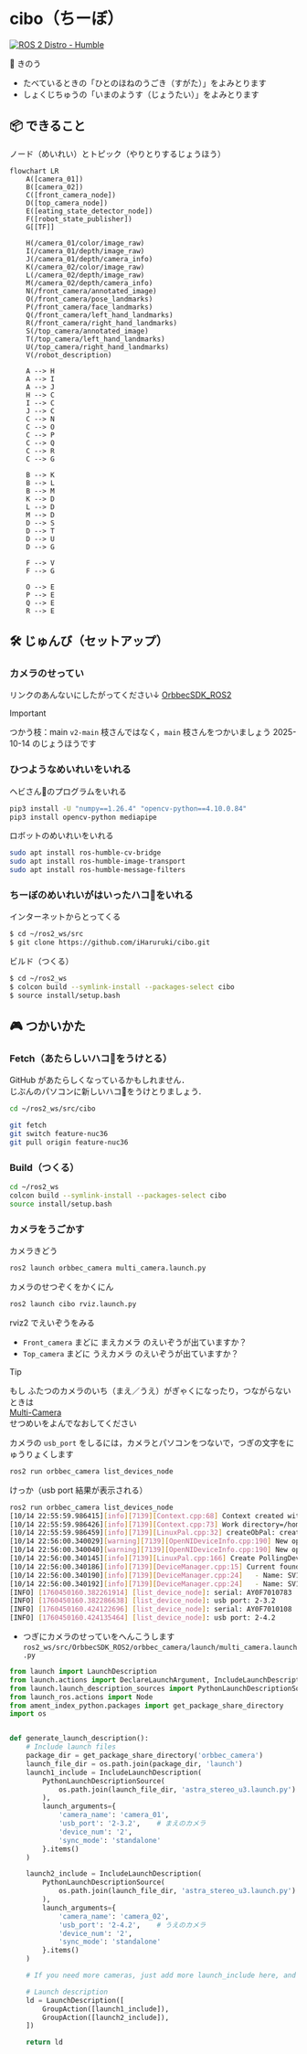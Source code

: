 # cibo（ちーぼ）
[![ROS 2 Distro - Humble](https://img.shields.io/badge/ros2-Humble-blue)](https://docs.ros.org/en/humble/)

🚀 きのう
- たべているときの「ひとのほねのうごき（すがた）」をよみとります
- しょくじちゅうの「いまのようす（じょうたい）」をよみとります

## 📦 できること
ノード（めいれい）とトピック（やりとりするじょうほう）
```mermaid
flowchart LR
    A([camera_01])
    B([camera_02])
    C([front_camera_node])
    D([top_camera_node])
    E([eating_state_detector_node])
    F([robot_state_publisher])
    G[[TF]]

    H(/camera_01/color/image_raw)
    I(/camera_01/depth/image_raw)
    J(/camera_01/depth/camera_info)
    K(/camera_02/color/image_raw)
    L(/camera_02/depth/image_raw)
    M(/camera_02/depth/camera_info)
    N(/front_camera/annotated_image)
    O(/front_camera/pose_landmarks)
    P(/front_camera/face_landmarks)
    Q(/front_camera/left_hand_landmarks)
    R(/front_camera/right_hand_landmarks)
    S(/top_camera/annotated_image)
    T(/top_camera/left_hand_landmarks)
    U(/top_camera/right_hand_landmarks)
    V(/robot_description)

    A --> H
    A --> I
    A --> J
    H --> C
    I --> C
    J --> C
    C --> N
    C --> O
    C --> P
    C --> Q
    C --> R
    C --> G

    B --> K
    B --> L
    B --> M
    K --> D
    L --> D
    M --> D
    D --> S
    D --> T
    D --> U
    D --> G

    F --> V
    F --> G

    O --> E
    P --> E
    Q --> E
    R --> E
```

## 🛠️ じゅんび（セットアップ）
### カメラのせってい
リンクのあんないにしたがってください↓
[OrbbecSDK_ROS2](https://github.com/orbbec/OrbbecSDK_ROS2.git)
> [!IMPORTANT]
> つかう枝：main
> `v2-main` 枝さんではなく，`main` 枝さんをつかいましょう
> 2025-10-14 のじょうほうです

### ひつようなめいれいをいれる
ヘビさん:snake:のプログラムをいれる
```bash
pip3 install -U "numpy==1.26.4" "opencv-python==4.10.0.84"
pip3 install opencv-python mediapipe
```
ロボットのめいれいをいれる
```bash
sudo apt install ros-humble-cv-bridge
sudo apt install ros-humble-image-transport
sudo apt install ros-humble-message-filters
```
### ちーぼのめいれいがはいったハコ🎁をいれる
インターネットからとってくる
```bash
$ cd ~/ros2_ws/src
$ git clone https://github.com/iHaruruki/cibo.git
```
ビルド（つくる）
```bash
$ cd ~/ros2_ws
$ colcon build --symlink-install --packages-select cibo
$ source install/setup.bash
```

## 🎮 つかいかた
### Fetch（あたらしいハコ🎁をうけとる）
GitHub があたらしくなっているかもしれません．  
じぶんのパソコンに新しいハコ🎁をうけとりましょう．
```bash
cd ~/ros2_ws/src/cibo
```
```bash
git fetch
git switch feature-nuc36
git pull origin feature-nuc36
```
### Build（つくる）
```bash
cd ~/ros2_ws
colcon build --symlink-install --packages-select cibo
source install/setup.bash
```

### カメラをうごかす
カメラきどう
```bash
ros2 launch orbbec_camera multi_camera.launch.py
```
カメラのせつぞくをかくにん
```bash
ros2 launch cibo rviz.launch.py
```
rviz2 でえいぞうをみる  

- `Front_camera` まどに まえカメラ のえいぞうが出ていますか？
- `Top_camera` まどに うえカメラ のえいぞうが出ていますか？

> [!TIP]  
> もし ふたつのカメラのいち（まえ／うえ）がぎゃくになったり，つながらないときは  
> [Multi-Camera](https://github.com/orbbec/OrbbecSDK_ROS2/tree/main?tab=readme-ov-file#multi-camera)  
> せつめいをよんでなおしてください


カメラの `usb_port` をしるには，カメラとパソコンをつないで，つぎの文字をにゅうりょくします
```bash
ros2 run orbbec_camera list_devices_node
```
けっか（usb port 結果が表示される）
```bash
ros2 run orbbec_camera list_devices_node 
[10/14 22:55:59.986415][info][7139][Context.cpp:68] Context created with config: default config!
[10/14 22:55:59.986426][info][7139][Context.cpp:73] Work directory=/home/#######/ros2_ws, SDK version=v1.10.27-20250925-0549823
[10/14 22:55:59.986459][info][7139][LinuxPal.cpp:32] createObPal: create LinuxPal!
[10/14 22:56:00.340029][warning][7139][OpenNIDeviceInfo.cpp:190] New openni device matched.
[10/14 22:56:00.340040][warning][7139][OpenNIDeviceInfo.cpp:190] New openni device matched.
[10/14 22:56:00.340145][info][7139][LinuxPal.cpp:166] Create PollingDeviceWatcher!
[10/14 22:56:00.340186][info][7139][DeviceManager.cpp:15] Current found device(s): (2)
[10/14 22:56:00.340190][info][7139][DeviceManager.cpp:24] 	- Name: SV1301S_U3, PID: 0x0614, SN/ID: , Connection: USB3.0
[10/14 22:56:00.340192][info][7139][DeviceManager.cpp:24] 	- Name: SV1301S_U3, PID: 0x0614, SN/ID: , Connection: USB3.0
[INFO] [1760450160.382261914] [list_device_node]: serial: AY0F7010783
[INFO] [1760450160.382286638] [list_device_node]: usb port: 2-3.2 
[INFO] [1760450160.424122696] [list_device_node]: serial: AY0F7010108
[INFO] [1760450160.424135464] [list_device_node]: usb port: 2-4.2
```
- つぎにカメラのせっていをへんこうします  
`ros2_ws/src/OrbbecSDK_ROS2/orbbec_camera/launch/multi_camera.launch.py`
```python
from launch import LaunchDescription
from launch.actions import DeclareLaunchArgument, IncludeLaunchDescription, GroupAction, ExecuteProcess
from launch.launch_description_sources import PythonLaunchDescriptionSource
from launch_ros.actions import Node
from ament_index_python.packages import get_package_share_directory
import os


def generate_launch_description():
    # Include launch files
    package_dir = get_package_share_directory('orbbec_camera')
    launch_file_dir = os.path.join(package_dir, 'launch')
    launch1_include = IncludeLaunchDescription(
        PythonLaunchDescriptionSource(
            os.path.join(launch_file_dir, 'astra_stereo_u3.launch.py')  # replace your camera launch file
        ),
        launch_arguments={
            'camera_name': 'camera_01',
            'usb_port': '2-3.2',    # まえのカメラ
            'device_num': '2',
            'sync_mode': 'standalone'
        }.items()
    )

    launch2_include = IncludeLaunchDescription(
        PythonLaunchDescriptionSource(
            os.path.join(launch_file_dir, 'astra_stereo_u3.launch.py')  # replace your camera launch file
        ),
        launch_arguments={
            'camera_name': 'camera_02',
            'usb_port': '2-4.2',    # うえのカメラ
            'device_num': '2',
            'sync_mode': 'standalone'
        }.items()
    )

    # If you need more cameras, just add more launch_include here, and change the usb_port and device_num

    # Launch description
    ld = LaunchDescription([
        GroupAction([launch1_include]),
        GroupAction([launch2_include]),
    ])

    return ld
```